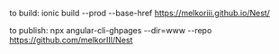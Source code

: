 to build: ionic build --prod --base-href https://melkoriii.github.io/Nest/

to publish: npx angular-cli-ghpages --dir=www --repo https://github.com/melkorIII/Nest
